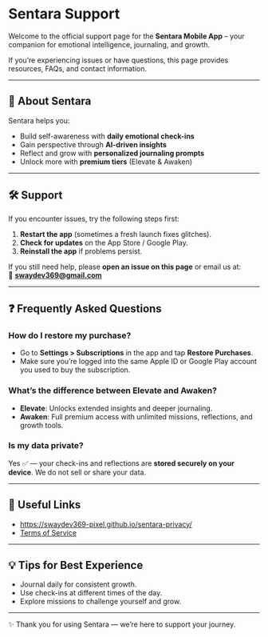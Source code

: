 # Sentara Support

Welcome to the official support page for the **Sentara Mobile App** – your companion for emotional intelligence, journaling, and growth.  

If you’re experiencing issues or have questions, this page provides resources, FAQs, and contact information.

---

## 📱 About Sentara
Sentara helps you:
- Build self-awareness with **daily emotional check-ins**  
- Gain perspective through **AI-driven insights**  
- Reflect and grow with **personalized journaling prompts**  
- Unlock more with **premium tiers** (Elevate & Awaken)  

---

## 🛠️ Support
If you encounter issues, try the following steps first:
1. **Restart the app** (sometimes a fresh launch fixes glitches).  
2. **Check for updates** on the App Store / Google Play.  
3. **Reinstall the app** if problems persist.  

If you still need help, please **open an issue on this page** or email us at:  
📧 **swaydev369@gmail.com**

---

## ❓ Frequently Asked Questions

### How do I restore my purchase?
- Go to **Settings > Subscriptions** in the app and tap **Restore Purchases**.  
- Make sure you’re logged into the same Apple ID or Google Play account you used to buy the subscription.  

### What’s the difference between Elevate and Awaken?
- **Elevate**: Unlocks extended insights and deeper journaling.  
- **Awaken**: Full premium access with unlimited missions, reflections, and growth tools.  

### Is my data private?
Yes ✅ — your check-ins and reflections are **stored securely on your device**. We do not sell or share your data.  

---

## 🔗 Useful Links
-  https://swaydev369-pixel.github.io/sentara-privacy/
-  [Terms of Service](https://swaydev369-pixel.github.io/sentara-support/terms-of-service/)

---

## 💡 Tips for Best Experience
- Journal daily for consistent growth.  
- Use check-ins at different times of the day.  
- Explore missions to challenge yourself and grow.  

---

✨ Thank you for using Sentara — we’re here to support your journey.  
